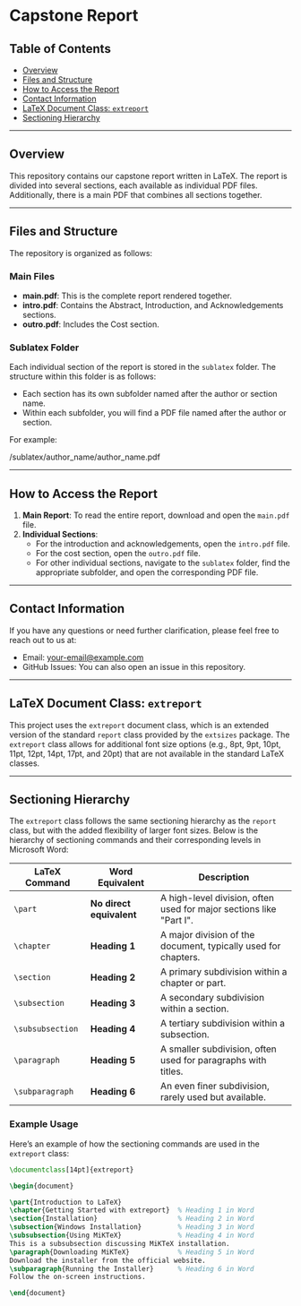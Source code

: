 # Capstone Report

## Table of Contents
- [Overview](#overview)
- [Files and Structure](#files-and-structure)
- [How to Access the Report](#how-to-access-the-report)
- [Contact Information](#contact-information)
- [LaTeX Document Class: `extreport`](#latex-document-class-extreport)
- [Sectioning Hierarchy](#sectioning-hierarchy)

---

## Overview

This repository contains our capstone report written in LaTeX. The report is divided into several sections, each available as individual PDF files. Additionally, there is a main PDF that combines all sections together.

---

## Files and Structure

The repository is organized as follows:

### Main Files
- **main.pdf**: This is the complete report rendered together.
- **intro.pdf**: Contains the Abstract, Introduction, and Acknowledgements sections.
- **outro.pdf**: Includes the Cost section.

### Sublatex Folder
Each individual section of the report is stored in the `sublatex` folder. The structure within this folder is as follows:
- Each section has its own subfolder named after the author or section name.
- Within each subfolder, you will find a PDF file named after the author or section.

For example:

/sublatex/author_name/author_name.pdf


---

## How to Access the Report

1. **Main Report**: To read the entire report, download and open the `main.pdf` file.
2. **Individual Sections**:
   - For the introduction and acknowledgements, open the `intro.pdf` file.
   - For the cost section, open the `outro.pdf` file.
   - For other individual sections, navigate to the `sublatex` folder, find the appropriate subfolder, and open the corresponding PDF file.

---

## Contact Information

If you have any questions or need further clarification, please feel free to reach out to us at:
- Email: [your-email@example.com](mailto:your-email@example.com)
- GitHub Issues: You can also open an issue in this repository.

---

## LaTeX Document Class: `extreport`

This project uses the `extreport` document class, which is an extended version of the standard `report` class provided by the `extsizes` package. The `extreport` class allows for additional font size options (e.g., 8pt, 9pt, 10pt, 11pt, 12pt, 14pt, 17pt, and 20pt) that are not available in the standard LaTeX classes.

---

## Sectioning Hierarchy

The `extreport` class follows the same sectioning hierarchy as the `report` class, but with the added flexibility of larger font sizes. Below is the hierarchy of sectioning commands and their corresponding levels in Microsoft Word:

| LaTeX Command       | Word Equivalent   | Description                          |
|---------------------|-------------------|--------------------------------------|
| `\part`             | **No direct equivalent** | A high-level division, often used for major sections like "Part I". |
| `\chapter`          | **Heading 1**     | A major division of the document, typically used for chapters. |
| `\section`          | **Heading 2**     | A primary subdivision within a chapter or part. |
| `\subsection`       | **Heading 3**     | A secondary subdivision within a section. |
| `\subsubsection`    | **Heading 4**     | A tertiary subdivision within a subsection. |
| `\paragraph`        | **Heading 5**     | A smaller subdivision, often used for paragraphs with titles. |
| `\subparagraph`     | **Heading 6**     | An even finer subdivision, rarely used but available. |

### Example Usage

Here’s an example of how the sectioning commands are used in the `extreport` class:

```latex
\documentclass[14pt]{extreport}

\begin{document}

\part{Introduction to LaTeX}
\chapter{Getting Started with extreport}  % Heading 1 in Word
\section{Installation}                    % Heading 2 in Word
\subsection{Windows Installation}         % Heading 3 in Word
\subsubsection{Using MiKTeX}              % Heading 4 in Word
This is a subsubsection discussing MiKTeX installation.
\paragraph{Downloading MiKTeX}            % Heading 5 in Word
Download the installer from the official website.
\subparagraph{Running the Installer}      % Heading 6 in Word
Follow the on-screen instructions.

\end{document}
